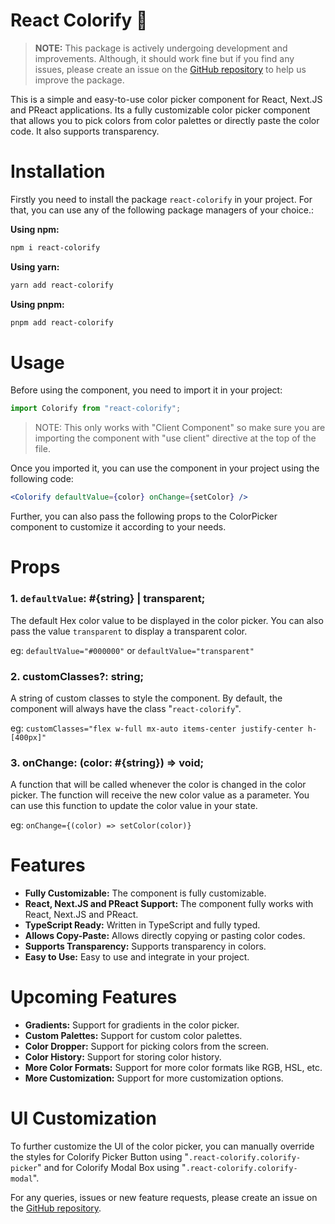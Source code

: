 # React Colorify 🎨

> **NOTE:** This package is actively undergoing development and improvements. Although, it should work fine but if you find any issues, please create an issue on the [GitHub repository](https://github.com/sunnybundel/react-colorify/issues) to help us improve the package.

This is a simple and easy-to-use color picker component for React, Next.JS and PReact applications. Its a fully customizable color picker component that allows you to pick colors from color palettes or directly paste the color code. It also supports transparency.

# Installation

Firstly you need to install the package `react-colorify` in your project. For that, you can use any of the following package managers of your choice.:

**Using npm:**

```sh
npm i react-colorify
```

**Using yarn:**

```sh
yarn add react-colorify
```

**Using pnpm:**

```sh
pnpm add react-colorify
```

# Usage

Before using the component, you need to import it in your project:

```js
import Colorify from "react-colorify";
```

> NOTE: This only works with "Client Component" so make sure you are importing the component with "use client" directive at the top of the file.

Once you imported it, you can use the component in your project using the following code:

```jsx
<Colorify defaultValue={color} onChange={setColor} />
```

Further, you can also pass the following props to the ColorPicker component to customize it according to your needs.

# Props

### 1. `defaultValue`: #{string} | transparent;

The default Hex color value to be displayed in the color picker. You can also pass the value `transparent` to display a transparent color.

eg: `defaultValue="#000000"` or `defaultValue="transparent"`

### 2. customClasses?: string;

A string of custom classes to style the component. By default, the component will always have the class "`react-colorify`".

eg: `customClasses="flex w-full mx-auto items-center justify-center h-[400px]"`

### 3. onChange: (color: #{string}) => void;

A function that will be called whenever the color is changed in the color picker. The function will receive the new color value as a parameter. You can use this function to update the color value in your state.

eg: `onChange={(color) => setColor(color)}`

# Features

- **Fully Customizable:** The component is fully customizable.
- **React, Next.JS and PReact Support:** The component fully works with React, Next.JS and PReact.
- **TypeScript Ready:** Written in TypeScript and fully typed.
- **Allows Copy-Paste:** Allows directly copying or pasting color codes.
- **Supports Transparency:** Supports transparency in colors.
- **Easy to Use:** Easy to use and integrate in your project.

# Upcoming Features

- **Gradients:** Support for gradients in the color picker.
- **Custom Palettes:** Support for custom color palettes.
- **Color Dropper:** Support for picking colors from the screen.
- **Color History:** Support for storing color history.
- **More Color Formats:** Support for more color formats like RGB, HSL, etc.
- **More Customization:** Support for more customization options.

# UI Customization

To further customize the UI of the color picker, you can manually override the styles for Colorify Picker Button using "`.react-colorify.colorify-picker`" and for Colorify Modal Box using "`.react-colorify.colorify-modal`".

For any queries, issues or new feature requests, please create an issue on the [GitHub repository](https://github.com/sunnybundel/react-colorify/issues).
